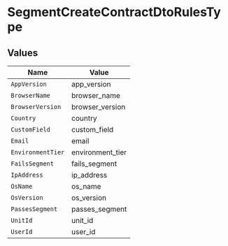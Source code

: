 # SegmentCreateContractDtoRulesType


## Values

| Name              | Value             |
| ----------------- | ----------------- |
| `AppVersion`      | app_version       |
| `BrowserName`     | browser_name      |
| `BrowserVersion`  | browser_version   |
| `Country`         | country           |
| `CustomField`     | custom_field      |
| `Email`           | email             |
| `EnvironmentTier` | environment_tier  |
| `FailsSegment`    | fails_segment     |
| `IpAddress`       | ip_address        |
| `OsName`          | os_name           |
| `OsVersion`       | os_version        |
| `PassesSegment`   | passes_segment    |
| `UnitId`          | unit_id           |
| `UserId`          | user_id           |